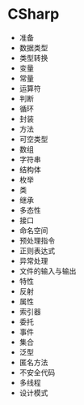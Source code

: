 # CSharp

+ 准备
+ 数据类型
+ 类型转换
+ 变量
+ 常量
+ 运算符
+ 判断
+ 循环
+ 封装
+ 方法
+ 可空类型
+ 数组
+ 字符串
+ 结构体
+ 枚举
+ 类
+ 继承
+ 多态性
+ 接口
+ 命名空间
+ 预处理指令
+ 正则表达式
+ 异常处理
+ 文件的输入与输出
+ 特性
+ 反射
+ 属性
+ 索引器
+ 委托
+ 事件
+ 集合
+ 泛型
+ 匿名方法
+ 不安全代码
+ 多线程
+ 设计模式
